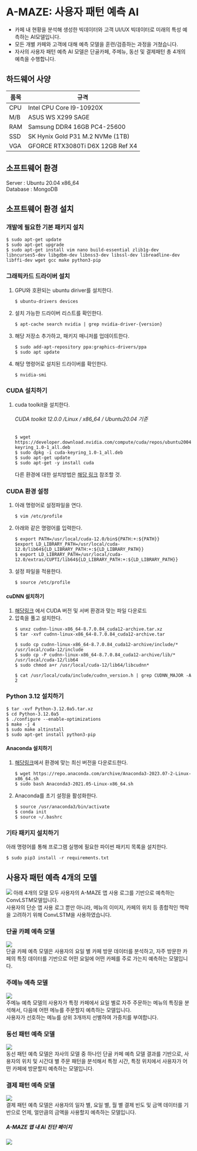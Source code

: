 # A-MAZE: 사용자 패턴 예측 AI
- 카페 내 현황을 분석해 생성한 빅데이터와 고객 UI/UX 빅데이터로 미래의 특성 예측하는 AI모델입니다.
- 모든 개별 카페와 고객에 대해 예측 모델을 훈련/검증하는 과정을 거쳤습니다.
- 자사의 사용자 패턴 예측 AI 모델은 단골카페, 주메뉴, 동선 및 결제패턴 총 4개의 예측을 수행합니다.

## 하드웨어 사양
| 품목 | 규격 |
|------|------|
|CPU|Intel CPU Core I9-10920X|
|M/B| ASUS WS X299 SAGE|
|RAM | Samsung DDR4 16GB PC4-25600|
|SSD|SK Hynix Gold P31 M.2 NVMe (1TB)|
|VGA|GFORCE RTX3080Ti D6X 12GB Ref X4|

## 소프트웨어 환경
Server : Ubuntu 20.04 x86_64  
Database : MongoDB

## 소프트웨어 환경 설치
### 개발에 필요한 기본 패키지 설치
```shell
$ sudo apt-get update
$ sudo apt-get upgrade
$ sudo apt-get install vim nano build-essential zlib1g-dev libncurses5-dev libgdbm-dev libnss3-dev libssl-dev libreadline-dev libffi-dev wget gcc make python3-pip

```
### 그래픽카드 드라이버 설치
1. GPU와 호환되는 ubuntu diriver를 설치한다.
    ```shell 
    $ ubuntu-drivers devices
    ```
2. 설치 가능한 드라이버 리스트를 확인한다.
    ```shell 
    $ apt-cache search nvidia | grep nvidia-driver-{version}
    ```
3. 해당 저장소 추가하고, 패키지 매니저를 업데이트한다.
    ```shell 
    $ sudo add-apt-repository ppa:graphics-drivers/ppa
    $ sudo apt update
    ``` 
4. 해당 명령어로 설치된 드라이버를 확인한다.
    ```shell
    $ nvidia-smi
    ```

### CUDA 설치하기
1. cuda toolkit을 설치한다.  
    ###### CUDA toolkit 12.0.0 /Linux / x86_64 / Ubuntu20.04 기준
    ```shell
    $ wget https://developer.download.nvidia.com/compute/cuda/repos/ubuntu2004/x86_64/cuda-keyring_1.0-1_all.deb
    $ sudo dpkg -i cuda-keyring_1.0-1_all.deb
    $ sudo apt-get update
    $ sudo apt-get -y install cuda
    ```
    다른 환경에 대한 설치방법은 [해당 링크](https://developer.nvidia.com/cuda-12-0-0-download-archive) 참조할 것.

### CUDA 환경 설정
1. 아래 명령어로 설정파일을 연다.
    ```shell
    $ vim /etc/profile
    ```
2. 아래와 같은 명령어를 입력한다.
    ```shell
    $ export PATH=/usr/local/cuda-12.0/bin${PATH:+:${PATH}}
    $export LD_LIBRARY_PATH=/usr/local/cuda-12.0/lib64${LD_LIBRARY_PATH:+:${LD_LIBRARY_PATH}}
    $ export LD_LIBRARY_PATH=/usr/local/cuda-12.0/extras/CUPTI/lib64${LD_LIBRARY_PATH:+:${LD_LIBRARY_PATH}}
    ```
3. 설정 파일을 적용한다.
    ```shell
    $ source /etc/profile
    ```
#### cuDNN 설치하기  
1. [해당링크](https://developer.nvidia.com/rdp/cudnn-archive) 에서 CUDA 버전 및 서버 환경과 맞는 파일 다운로드 
2. 압축을 풀고 설치한다.
    ```shell
    $ unxz cudnn-linux-x86_64-8.7.0.84_cuda12-archive.tar.xz
    $ tar -xvf cudnn-linux-x86_64-8.7.0.84_cuda12-archive.tar

    $ sudo cp cudnn-linux-x86_64-8.7.0.84_cuda12-archive/include/* /usr/local/cuda-12/include
    $ sudo cp -P cudnn-linux-x86_64-8.7.0.84_cuda12-archive/lib/* /usr/local/cuda-12/lib64
    $ sudo chmod a+r /usr/local/cuda-12/lib64/libcudnn*

    $ cat /usr/local/cuda/include/cudnn_version.h | grep CUDNN_MAJOR -A 2
    ```

### Python 3.12 설치하기
```shell
$ tar -xvf Python-3.12.0a5.tar.xz
$ cd Python-3.12.0a5
$ ./configure --enable-optimizations
$ make -j 4
$ sudo make altinstall
$ sudo apt-get install python3-pip
```


#### Anaconda 설치하기 
1. [해당링크](https://repo.anaconda.com/archive/)에서 환경에 맞는 최신 버전을 다운로드한다.
    ```shell
    $ wget https://repo.anaconda.com/archive/Anaconda3-2023.07-2-Linux-x86_64.sh
    $ sudo bash Anaconda3-2021.05-Linux-x86_64.sh
    ```
2. Anaconda를 초기 설정을 활성화한다.
    ```shell
    $ source /usr/anaconda3/bin/activate 
    $ conda init
    $ source ~/.bashrc
    ```

### 기타 패키지 설치하기
아래 명령어를 통해 프로그램 실행에 필요한 파이썬 패키지 목록을 설치한다.
```shell
$ sudo pip3 install -r requirements.txt
```

## 사용자 패턴 예측 4개의 모델
![](./images/user_pattern_regression.png)
아래 4개의 모델 모두 사용자의 A-MAZE 앱 사용 로그를 기반으로 예측하는 ConvLSTM모델입니다.  
사용자의 단순 앱 사용 로그 뿐만 아니라, 메뉴의 이미지, 카페의 위치 등 종합적인 맥락을 고려하기 위해 ConvLSTM을 사용하였습니다.

### 단골 카페 예측 모델
![](./images/A%20사용자의%20요일%20별%20방문%20확률.png)  
단골 카페 예측 모델은 사용자의 요일 별 카페 방문 데이터를 분석하고, 자주 방문한 카페의 특징 데이터를 기반으로 어떤 요일에 어떤 카페를 주로 가는지 예측하는 모델입니다.


### 주메뉴 예측 모델
![](./images/A%20사용자의%20요일%20별%20메뉴%20주문%20확률.png)  
주메뉴 예측 모델의 사용자가 특정 카페에서 요일 별로 자주 주문하는 메뉴의 특징을 분석해서, 다음에 어떤 메뉴를 주문할지 예측하는 모델입니다.  
사용자가 선호하는 메뉴를 상위 3개까지 선별하여 가중치를 부여합니다.


### 동선 패턴 예측 모델
![](./images/A%20사용자%20동선%20예측.png)  
동선 패턴 예측 모델은 자사의 모델 중 하나인 단골 카페 예측 모델 결과를 기반으로, 사용자의 위치 및 시간대 별 주문 패턴을 분석해서 특정 시간, 특정 위치에서 사용자가 어떤 카페에 방문할지 예측하는 모델입니다.


### 결제 패턴 예측 모델
![](./images/A%20사용자의%20요일%20별%20결제%20금액%20예측.png)  
결제 패턴 예측 모델은 사용자의 일자 별, 요일 별, 월 별 결제 빈도 및 금액 데이터를 기반으로 언제, 얼만큼의 금액을 사용할지 예측하는 모델입니다.


##### A-MAZE 앱 내 AI 진단 페이지
![](./images/A-MAZE%20MyPage.png)


